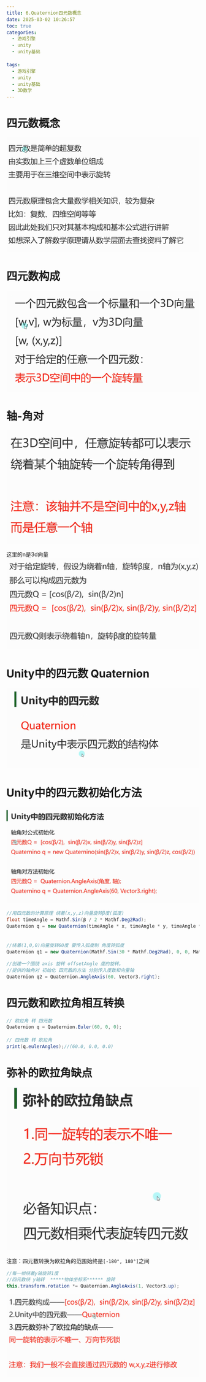 ```yaml
---
title: 6.Quaternion四元数概念
date: 2025-03-02 10:26:57
toc: true
categories:
  - 游戏引擎
  - unity
  - unity基础

tags:
  - 游戏引擎
  - unity
  - unity基础
  - 3D数学
---
```


# 四元数概念
![](6.Quaternion四元数概念/file-20250302102720902.png)

# 四元数构成
![](6.Quaternion四元数概念/file-20250302102808972.png)

# 轴-角对
![](6.Quaternion四元数概念/file-20250302102917944.png)


这里的n是3d向量
![](6.Quaternion四元数概念/file-20250302103043266.png)


# Unity中的四元数 Quaternion
![](6.Quaternion四元数概念/file-20250302103241431.png)

# Unity中的四元数初始化方法
![](6.Quaternion四元数概念/file-20250302103358189.png)

```cs
//用四元数的计算原理 绕着(x,y,z)向量旋转β度(弧度)
float timeAngle = Mathf.Sin(β / 2 * Mathf.Deg2Rad);
Quaternion q = new Quaternion(timeAngle * x, timeAngle * y, timeAngle * z, Mathf.Cos(β / 2 * Mathf.Deg2Rad));


//绕着(1,0,0)向量旋转60度 要传入弧度制 角度转弧度
Quaternion q1 = new Quaternion(Mathf.Sin(30 * Mathf.Deg2Rad), 0, 0, Mathf.Cos(30 * Mathf.Deg2Rad));
```

```cs
//创建一个围绕 axis 旋转 offsetAngle 度的旋转。
//提供的轴角对 初始化 四元数的方法 分别传入度数和向量轴
Quaternion q2 = Quaternion.AngleAxis(60, Vector3.right);
```

# 四元数和欧拉角相互转换
```cs
// 欧拉角 转 四元数
Quaternion q = Quaternion.Euler(60, 0, 0);

// 四元数 转 欧拉角
print(q.eulerAngles);//(60.0, 0.0, 0.0)
```


# 弥补的欧拉角缺点
![](6.Quaternion四元数概念/file-20250302104937133.png)

注意：四元数转换为欧拉角的范围始终是`[-180°, 180°]`之间
```cs
//每一帧绕着y轴旋转1度 
//四元数绕 y轴转  *****物体坐标系****** 旋转
this.transform.rotation *= Quaternion.AngleAxis(1, Vector3.up);
```


![](6.Quaternion四元数概念/file-20250302105740026.png)